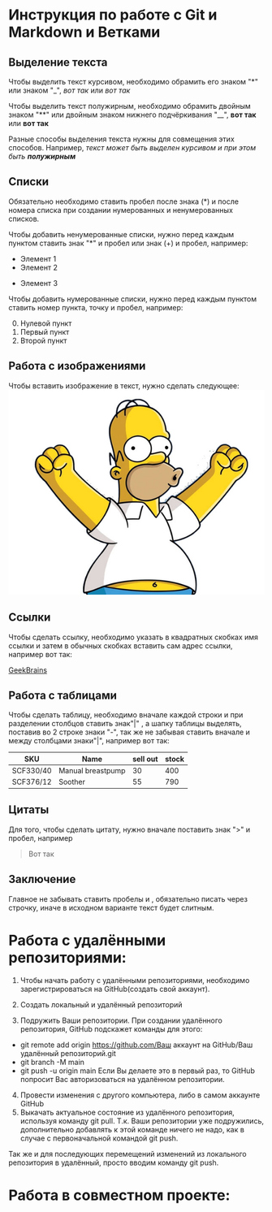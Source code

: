 # Инструкция по работе с Git и Markdown и Ветками

## Выделение текста

Чтобы выделить текст курсивом, необходимо обрамить его знаком "*" или знаком "_", *вот так* или _вот так_

Чтобы выделить текст полужирным, необходимо обрамить двойным знаком "**" или двойным знаком нижнего подчёркивания "__", **вот так** или __вот так__

Разные способы выделения текста нужны для совмещения этих способов. Например, _текст может быть выделен курсивом и при этом быть **полужирным**_

## Списки

Обязательно необходимо ставить пробел после знака (*) и после номера списка при создании нумерованных и ненумерованных списков.

Чтобы добавить ненумерованные списки, нужно перед каждым пунктом ставить знак "*" и пробел или знак (+) и пробел, например:

* Элемент 1
* Элемент 2
+ Элемент 3

Чтобы добавить нумерованные списки, нужно перед каждым пунктом ставить номер пункта, точку и пробел, например:

0. Нулевой пункт
1. Первый пункт
2. Второй пункт

## Работа с изображениями

Чтобы вставить изображение в текст, нужно сделать следующее:
![Привет, это балбес!](gomer.jpg)

## Ссылки

Чтобы сделать ссылку, необходимо указать в квадратных скобках имя ссылки и затем в обычных скобках вставить сам адрес ссылки, например вот так:

[GeekBrains](https://gb.ru)

## Работа с таблицами

Чтобы сделать таблицу, необходимо вначале каждой строки и при разделении столбцов ставить знак"|" , а шапку таблицы выделять, поставив во 2 строке знаки "-", так же не забывая ставить вначале и между столбцами знаки"|", например вот так:

| SKU | Name | sell out | stock |
| --- | ---- | -------- | ----- |
| SCF330/40 | Manual breastpump | 30 | 400 |
| SCF376/12 | Soother | 55 | 790 |

## Цитаты

Для того, чтобы сделать цитату, нужно вначале поставить знак ">" и пробел, например

> Вот так

## Заключение

Главное не забывать ставить пробелы и , обязательно писать через строчку, иначе в исходном варианте текст будет слитным.

# Работа с удалёнными репозиториями:

1. Чтобы начать работу с удалёнными репозиториями, необходимо зарегистрироваться на GitHub(создать свой аккаунт).

2. Создать локальный и удалённый репозиторий

3. Подружить Ваши репозитории. При создании удалённого репозитория, GitHub подскажет команды для этого:
* git remote add origin https://github.com/Ваш аккаунт на GitHub/Ваш удалённый репозиторий.git
* git branch -M main
* git push -u origin main
Если Вы делаете это в первый раз, то GitHub попросит Вас авторизоваться на удалённом репозитории.
4. Провести изменения с другого компьютера, либо в самом аккаунте GitHub
5. Выкачать актуальное состояние из удалённого репозитория, используя команду git pull. Т.к. Ваши репозитории уже подружились, дополнительно добавлять к этой команде ничего не надо, как в случае с первоначальной командой git push.

Так же и для последующих перемещений изменений из локального репозитория в удалённый, просто вводим команду git push.

# Работа в совместном проекте:

